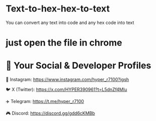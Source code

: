 # Text-to-hex-hex-to-text
You can convert any text into code and any hex code into text
# just open the file in chrome
# 🔗 Your Social & Developer Profiles

📸 Instagram: https://www.instagram.com/hyper_r7100?igsh

🐦 X (Twitter): https://x.com/HYPER390961?t=L5dnZf4MIu

✈️ Telegram: https://t.me/hyper_r7100

🎮 Discord: https://discord.gg/gdd6cKMBb









